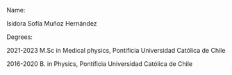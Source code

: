 Name: 

   Isidora Sofía Muñoz Hernández
   
Degrees: 

   2021-2023 M.Sc in Medical physics,
             Pontificia Universidad Católica de Chile

   2016-2020 B. in Physics,
             Pontificia Universidad Católica de Chile
